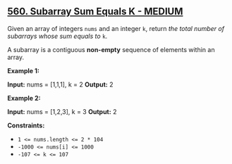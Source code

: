 ## [560. Subarray Sum Equals K - MEDIUM](https://leetcode.com/problems/subarray-sum-equals-k/submissions/1241058040/)

Given an array of integers `nums` and an integer `k`, return _the total number of subarrays whose sum equals to_ `k`.

A subarray is a contiguous **non-empty** sequence of elements within an array.

**Example 1:**

**Input:** nums = \[1,1,1\], k = 2
**Output:** 2

**Example 2:**

**Input:** nums = \[1,2,3\], k = 3
**Output:** 2

**Constraints:**

*   `1 <= nums.length <= 2 * 104`
*   `-1000 <= nums[i] <= 1000`
*   `-107 <= k <= 107`